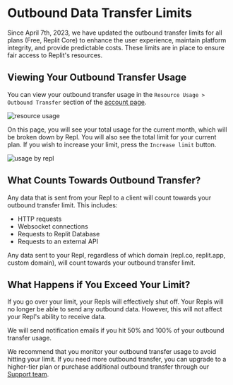 # Outbound Data Transfer Limits

Since April 7th, 2023, we have updated the outbound transfer limits for all plans (Free, Replit Core) to enhance the user experience, maintain platform integrity, and provide predictable costs. These limits are in place to ensure fair access to Replit's resources.

## Viewing Your Outbound Transfer Usage

You can view your outbound transfer usage in the `Resource Usage > Outbound Transfer` section of the [account page](https://replit.com/account#resource%20usage).

![resource usage](https://docimg.replit.com/images/hosting/outbound-transfer/resource-usage.png)

On this page, you will see your total usage for the current month, which will be broken down by Repl. You will also see the total limit for your current plan. If you wish to increase your limit, press the `Increase limit` button.

![usage by repl](https://docimg.replit.com/images/hosting/outbound-transfer/usage-by-repls.png)

## What Counts Towards Outbound Transfer?

Any data that is sent from your Repl to a client will count towards your outbound transfer limit. This includes:

- HTTP requests
- Websocket connections
- Requests to Replit Database
- Requests to an external API

Any data sent to your Repl, regardless of which domain (repl.co, replit.app, custom domain), will count towards your outbound transfer limit.

## What Happens if You Exceed Your Limit?

If you go over your limit, your Repls will effectively shut off. Your Repls will no longer be able to send any outbound data. However, this will not affect your Repl's ability to receive data.

We will send notification emails if you hit 50% and 100% of your outbound transfer usage.

We recommend that you monitor your outbound transfer usage to avoid hitting your limit. If you need more outbound transfer, you can upgrade to a higher-tier plan or purchase additional outbound transfer through our [Support team](https://replit.com/support).